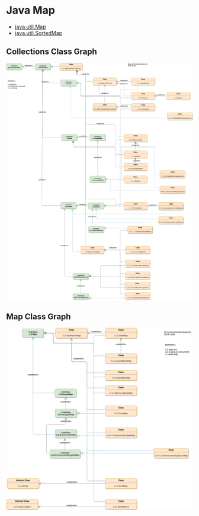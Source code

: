 # Java Map


* [java.util.Map](java.util.Map.md)
* [java.util.SortedMap](java.util.SortedMap.md)


## Collections Class Graph
![](java-collections-class-map.png)

## Map Class Graph
![](java-map-map.png)